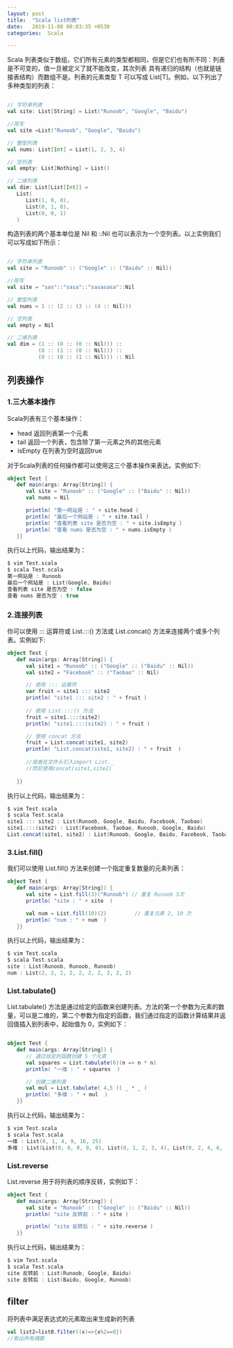 ```yaml
---
layout: post
title:  "Scala list列表"
date:   2019-11-08 08:03:35 +0530
categories:  Scala

---
```


Scala 列表类似于数组，它们所有元素的类型都相同，但是它们也有所不同：列表是不可变的，值一旦被定义了就不能改变，其次列表 具有递归的结构（也就是链接表结构）而数组不是。列表的元素类型 T 可以写成 List[T]。例如，以下列出了多种类型的列表：

```scala

// 字符串列表
val site: List[String] = List("Runoob", "Google", "Baidu")

//简写
val site =List("Runoob", "Google", "Baidu")

// 整型列表
val nums: List[Int] = List(1, 2, 3, 4)

// 空列表
val empty: List[Nothing] = List()

// 二维列表
val dim: List[List[Int]] =
   List(
      List(1, 0, 0),
      List(0, 1, 0),
      List(0, 0, 1)
   )


```

构造列表的两个基本单位是 Nil 和 ::Nil 也可以表示为一个空列表。以上实例我们可以写成如下所示：

```scala

// 字符串列表
val site = "Runoob" :: ("Google" :: ("Baidu" :: Nil))

//简写
val site = "sas"::"sasa"::"sasasasa"::Nil

// 整型列表
val nums = 1 :: (2 :: (3 :: (4 :: Nil)))

// 空列表
val empty = Nil

// 二维列表
val dim = (1 :: (0 :: (0 :: Nil))) ::
          (0 :: (1 :: (0 :: Nil))) ::
          (0 :: (0 :: (1 :: Nil))) :: Nil

```

## 列表操作

### 1.三大基本操作
Scala列表有三个基本操作：
* head 返回列表第一个元素
* tail 返回一个列表，包含除了第一元素之外的其他元素
* isEmpty 在列表为空时返回true

对于Scala列表的任何操作都可以使用这三个基本操作来表达。实例如下:

```scala
object Test {
   def main(args: Array[String]) {
      val site = "Runoob" :: ("Google" :: ("Baidu" :: Nil))
      val nums = Nil

      println( "第一网站是 : " + site.head )
      println( "最后一个网站是 : " + site.tail )
      println( "查看列表 site 是否为空 : " + site.isEmpty )
      println( "查看 nums 是否为空 : " + nums.isEmpty )
   }}
```

执行以上代码，输出结果为：
```scala
$ vim Test.scala 
$ scala Test.scala 
第一网站是 : Runoob
最后一个网站是 : List(Google, Baidu)
查看列表 site 是否为空 : false
查看 nums 是否为空 : true
```
### 2.连接列表

你可以使用 ::: 运算符或 List.:::() 方法或 List.concat() 方法来连接两个或多个列表。实例如下:
```scala
object Test {
   def main(args: Array[String]) {
      val site1 = "Runoob" :: ("Google" :: ("Baidu" :: Nil))
      val site2 = "Facebook" :: ("Taobao" :: Nil)

      // 使用 ::: 运算符
      var fruit = site1 ::: site2
      println( "site1 ::: site2 : " + fruit )
      
      // 使用 List.:::() 方法
      fruit = site1.:::(site2)
      println( "site1.:::(site2) : " + fruit )

      // 使用 concat 方法
      fruit = List.concat(site1, site2)
      println( "List.concat(site1, site2) : " + fruit  )
      
      //或者在文件头引入import List._
      //然后使用concat(site1,site2)
      
   }}
```

执行以上代码，输出结果为：
```scala
$ vim Test.scala 
$ scala Test.scala 
site1 ::: site2 : List(Runoob, Google, Baidu, Facebook, Taobao)
site1.:::(site2) : List(Facebook, Taobao, Runoob, Google, Baidu)
List.concat(site1, site2) : List(Runoob, Google, Baidu, Facebook, Taobao)
```
### 3.List.fill()

我们可以使用 List.fill() 方法来创建一个指定重复数量的元素列表：
```scala
object Test {
   def main(args: Array[String]) {
      val site = List.fill(3)("Runoob") // 重复 Runoob 3次
      println( "site : " + site  )

      val num = List.fill(10)(2)         // 重复元素 2, 10 次
      println( "num : " + num  )
   }}
```

执行以上代码，输出结果为：
```scala
$ vim Test.scala 
$ scala Test.scala 
site : List(Runoob, Runoob, Runoob)
num : List(2, 2, 2, 2, 2, 2, 2, 2, 2, 2)
```

### List.tabulate()

List.tabulate() 方法是通过给定的函数来创建列表。方法的第一个参数为元素的数量，可以是二维的，第二个参数为指定的函数，我们通过指定的函数计算结果并返回值插入到列表中，起始值为 0，实例如下：

```scala

object Test {
   def main(args: Array[String]) {
      // 通过给定的函数创建 5 个元素
      val squares = List.tabulate(6)(n => n * n)
      println( "一维 : " + squares  )

      // 创建二维列表
      val mul = List.tabulate( 4,5 )( _ * _ )      
      println( "多维 : " + mul  )
   }}
```
执行以上代码，输出结果为：
```scala
$ vim Test.scala 
$ scala Test.scala 
一维 : List(0, 1, 4, 9, 16, 25)
多维 : List(List(0, 0, 0, 0, 0), List(0, 1, 2, 3, 4), List(0, 2, 4, 6, 8), List(0, 3, 6, 9, 12))
```

### List.reverse

List.reverse 用于将列表的顺序反转，实例如下：
```scala
object Test {
   def main(args: Array[String]) {
      val site = "Runoob" :: ("Google" :: ("Baidu" :: Nil))
      println( "site 反转前 : " + site )

      println( "site 反转后 : " + site.reverse )
   }}
```

执行以上代码，输出结果为：
```scala
$ vim Test.scala 
$ scala Test.scala 
site 反转前 : List(Runoob, Google, Baidu)
site 反转后 : List(Baidu, Google, Runoob)
```

## filter
将列表中满足表达式的元素取出来生成新的列表

```scala
val list2=list0.filter((x)=>{x%2==0})
//取出所有偶数
```